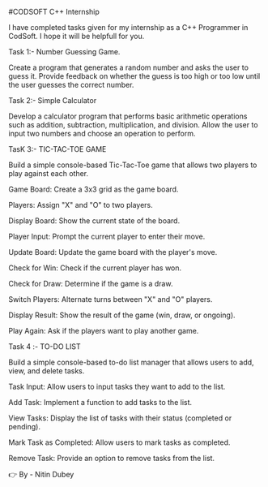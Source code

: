 #CODSOFT C++ Internship 

I have completed tasks given for my internship as a C++ Programmer in CodSoft. 
I hope it will be helpfull for you.

Task 1:- Number Guessing Game. 

Create a program that generates a random number and asks the user to guess it. 
Provide feedback on whether the guess is too high or too low until the user guesses the correct number.

Task 2:- Simple Calculator 

Develop a calculator program that performs basic arithmetic operations such as addition, subtraction, multiplication, and division. Allow the user to input two numbers and choose an operation to perform.


TasK 3:- TIC-TAC-TOE GAME

Build a simple console-based Tic-Tac-Toe game that allows two players to play against each other.

Game Board: Create a 3x3 grid as the game board.

Players: Assign "X" and "O" to two players.

Display Board: Show the current state of the board.

Player Input: Prompt the current player to enter their move.

Update Board: Update the game board with the player's move.

Check for Win: Check if the current player has won.

Check for Draw: Determine if the game is a draw.

Switch Players: Alternate turns between "X"
and "O" players.

Display Result: Show the result of the game (win, draw, or ongoing).

Play Again: Ask if the players want to play another game.


Task 4 :- TO-DO LIST

Build a simple console-based to-do list
manager that allows users to add, view, and
delete tasks.

Task Input: Allow users to input tasks they want to add to the list.

Add Task: Implement a function to add tasks to the list.

View Tasks: Display the list of tasks with their status (completed or pending).

Mark Task as Completed: Allow users to mark tasks as completed.

Remove Task: Provide an option to remove tasks from the list.

👉 By - Nitin Dubey 
